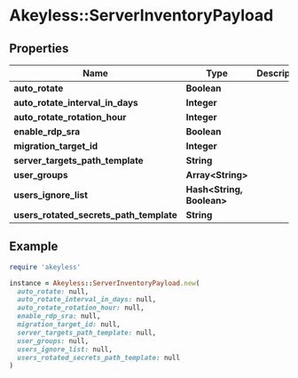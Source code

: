 # Akeyless::ServerInventoryPayload

## Properties

| Name | Type | Description | Notes |
| ---- | ---- | ----------- | ----- |
| **auto_rotate** | **Boolean** |  | [optional] |
| **auto_rotate_interval_in_days** | **Integer** |  | [optional] |
| **auto_rotate_rotation_hour** | **Integer** |  | [optional] |
| **enable_rdp_sra** | **Boolean** |  | [optional] |
| **migration_target_id** | **Integer** |  | [optional] |
| **server_targets_path_template** | **String** |  | [optional] |
| **user_groups** | **Array&lt;String&gt;** |  | [optional] |
| **users_ignore_list** | **Hash&lt;String, Boolean&gt;** |  | [optional] |
| **users_rotated_secrets_path_template** | **String** |  | [optional] |

## Example

```ruby
require 'akeyless'

instance = Akeyless::ServerInventoryPayload.new(
  auto_rotate: null,
  auto_rotate_interval_in_days: null,
  auto_rotate_rotation_hour: null,
  enable_rdp_sra: null,
  migration_target_id: null,
  server_targets_path_template: null,
  user_groups: null,
  users_ignore_list: null,
  users_rotated_secrets_path_template: null
)
```

